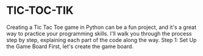 # TIC-TOC-TIK
Creating a Tic Tac Toe game in Python can be a fun project, and it's a great way to practice your programming skills. I'll walk you through the process step by step, explaining each part of the code along the way.  Step 1: Set Up the Game Board  First, let's create the game board.
